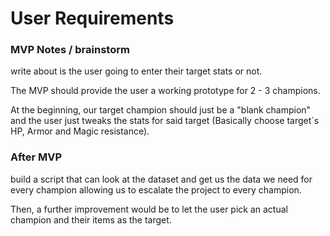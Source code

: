 # User Requirements

### MVP Notes / brainstorm

write about is the user going to enter their target stats or not.

The MVP should provide the user a working prototype for 2 - 3 champions.

At the beginning, our target champion should just be a "blank champion" and the user just tweaks the stats for said target (Basically choose target´s HP, Armor and Magic resistance). 

### After MVP

build a script that can look at the dataset and get us the data we need for every champion allowing us to escalate the project to every champion. 

Then, a further improvement would be to let the user pick an actual champion and their items as the target.
